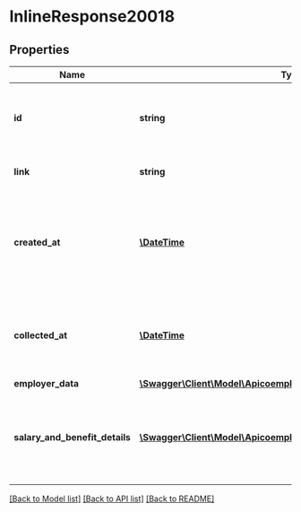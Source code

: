 # InlineResponse20018

## Properties
Name | Type | Description | Notes
------------ | ------------- | ------------- | -------------
**id** | **string** | Belvo&#x27;s unique identifier for the current item. | 
**link** | **string** | The &#x60;link.id&#x60; the data belongs to. | 
**created_at** | [**\DateTime**](\DateTime.md) | The ISO-8601 timestamp of when the data point was created in Belvo&#x27;s database. | 
**collected_at** | [**\DateTime**](\DateTime.md) | The ISO-8601 timestamp when the data point was collected. | 
**employer_data** | [**\Swagger\Client\Model\ApicoemploymentsEmployerData**](ApicoemploymentsEmployerData.md) |  | 
**salary_and_benefit_details** | [**\Swagger\Client\Model\ApicoemploymentsSalaryAndBenefitDetails[]**](ApicoemploymentsSalaryAndBenefitDetails.md) | The salaries and benefits the employee received from the employer. | [optional] 

[[Back to Model list]](../../README.md#documentation-for-models) [[Back to API list]](../../README.md#documentation-for-api-endpoints) [[Back to README]](../../README.md)

